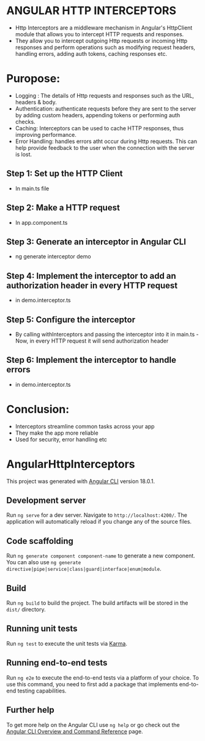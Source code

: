# ANGULAR HTTP INTERCEPTORS
- Http Interceptors are a middleware mechanism in Angular's HttpClient module that allows you to intercept HTTP requests and responses.
- They allow you to intercept outgoing Http requests or incoming Http responses and perform operations such as modifying request headers, handling errors, adding auth tokens, caching responses etc.

# Puropose:
- Logging : The details of Http requests and responses such as the URL, headers & body.
- Authentication: authenticate requests before they are sent to the server by adding custom headers, appending tokens or performing auth checks.
- Caching: Interceptors can be used to cache HTTP responses, thus improving performance.
- Error Handling: handles errors atht occur during Http requests. This can help provide feedback to the user when the connection with the server is lost.

## Step 1: Set up the HTTP Client
- In main.ts file

## Step 2: Make a HTTP request
- In app.component.ts

## Step 3: Generate an interceptor in Angular CLI
- ng generate interceptor demo

## Step 4: Implement the interceptor to add an authorization header in every HTTP request
- in demo.interceptor.ts

## Step 5: Configure the interceptor 
- By calling withInterceptors and passing the interceptor into it in main.ts
-Now, in every HTTP request it will send authorization header

## Step 6: Implement the interceptor to handle errors 
- in demo.interceptor.ts

# Conclusion:
- Interceptors streamline common tasks across your app
- They make the app more reliable
- Used for security, error handling etc

























# AngularHttpInterceptors

This project was generated with [Angular CLI](https://github.com/angular/angular-cli) version 18.0.1.

## Development server

Run `ng serve` for a dev server. Navigate to `http://localhost:4200/`. The application will automatically reload if you change any of the source files.

## Code scaffolding

Run `ng generate component component-name` to generate a new component. You can also use `ng generate directive|pipe|service|class|guard|interface|enum|module`.

## Build

Run `ng build` to build the project. The build artifacts will be stored in the `dist/` directory.

## Running unit tests

Run `ng test` to execute the unit tests via [Karma](https://karma-runner.github.io).

## Running end-to-end tests

Run `ng e2e` to execute the end-to-end tests via a platform of your choice. To use this command, you need to first add a package that implements end-to-end testing capabilities.

## Further help

To get more help on the Angular CLI use `ng help` or go check out the [Angular CLI Overview and Command Reference](https://angular.dev/tools/cli) page.
